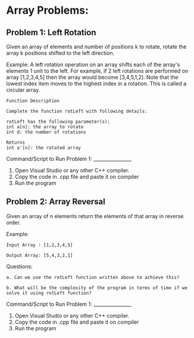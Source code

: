 # Array Problems:

## Problem 1: Left Rotation
Given an array of elements and number of positions k to rotate, 
rotate the array k positions shifted to the left direction.

Example:
    A left rotation operation on an array shifts each of the array's elements
    1 unit to the left. For example, if 2 left rotations are performed on array
    [1,2,3,4,5] then the array would become [3,4,5,1,2]. Note that the lowest 
    index item moves to the highest index in a rotation. 
    This is called a circular array.

    Function Description

    Complete the function rotLeft with following details:

    rotLeft has the following parameter(s):
    int a[n]: the array to rotate
    int d: the number of rotations

    Returns
    int a'[n]: the rotated array


Command/Script to Run Problem 1: ________________ 
1. Open Visual Studio or any other C++ compiler.
2. Copy the code in .cpp file and paste it on compiler
3. Run the program 

## Problem 2: Array Reversal
Given an array of n elements return the elements of that array in reverse order.

Example:

    Input Array : [1,2,3,4,5]

    Output Array: [5,4,3,2,1]

Questions:

    a. Can we use the rotLeft function written above to achieve this?

    b. What will be the complexity of the program in terms of time if we
    solve it using rotLeft function?


Command/Script to Run Problem 1: ________________ 
1. Open Visual Studio or any other C++ compiler.
2. Copy the code in .cpp file and paste it on compiler
3. Run the program 
